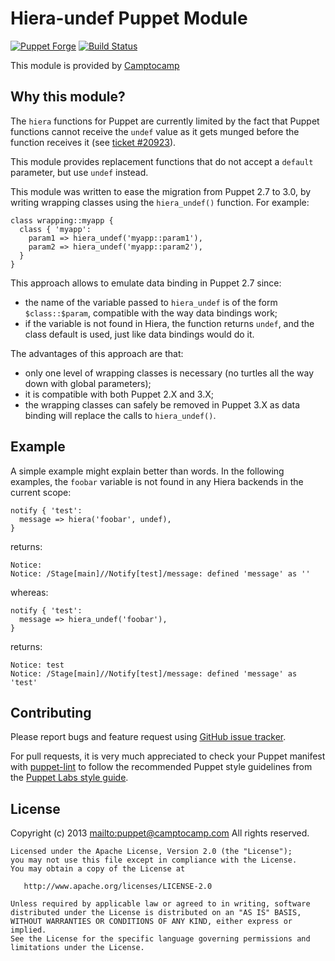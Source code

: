# Hiera-undef Puppet Module

[![Puppet Forge](http://img.shields.io/puppetforge/v/camptocamp/hiera_undef.svg)](https://forge.puppetlabs.com/camptocamp/hiera_undef)
[![Build Status](https://travis-ci.org/camptocamp/puppet-hiera-undef.png?branch=master)](https://travis-ci.org/camptocamp/puppet-hiera-undef)

This module is provided by [Camptocamp](http://www.camptocamp.com/)

## Why this module?

The `hiera` functions for Puppet are currently limited by the fact that Puppet
functions cannot receive the `undef` value as it gets munged before the function
receives it (see [ticket #20923](https://projects.puppetlabs.com/issues/20923)).

This module provides replacement functions that do not accept a `default` parameter,
but use `undef` instead.

This module was written to ease the migration from Puppet 2.7 to 3.0, by writing
wrapping classes using the `hiera_undef()` function. For example:

    class wrapping::myapp {
      class { 'myapp':
        param1 => hiera_undef('myapp::param1'),
        param2 => hiera_undef('myapp::param2'),
      }
    }

This approach allows to emulate data binding in Puppet 2.7 since:

* the name of the variable passed to `hiera_undef` is of the form `$class::$param`,
compatible with the way data bindings work;
* if the variable is not found in Hiera, the function returns `undef`, and the
class default is used, just like data bindings would do it.

The advantages of this approach are that:

* only one level of wrapping classes is necessary (no turtles all the way down
with global parameters);
* it is compatible with both Puppet 2.X and 3.X;
* the wrapping classes can safely be removed in Puppet 3.X as data binding
will replace the calls to `hiera_undef()`.


## Example

A simple example might explain better than words. In the following examples,
the `foobar` variable is not found in any Hiera backends in the current scope:

    notify { 'test':
      message => hiera('foobar', undef),
    }

returns:

    Notice: 
    Notice: /Stage[main]//Notify[test]/message: defined 'message' as ''

whereas:

    notify { 'test':
      message => hiera_undef('foobar'),
    }

returns:

    Notice: test
    Notice: /Stage[main]//Notify[test]/message: defined 'message' as 'test'

 
## Contributing

Please report bugs and feature request using [GitHub issue
tracker](https://github.com/camptocamp/puppet-hiera-undef/issues).

For pull requests, it is very much appreciated to check your Puppet manifest
with [puppet-lint](http://puppet-lint.com/) to follow the recommended Puppet style guidelines from the
[Puppet Labs style guide](http://docs.puppetlabs.com/guides/style_guide.html).
 
## License

Copyright (c) 2013 <mailto:puppet@camptocamp.com> All rights reserved.

    Licensed under the Apache License, Version 2.0 (the "License");
    you may not use this file except in compliance with the License.
    You may obtain a copy of the License at

       http://www.apache.org/licenses/LICENSE-2.0

    Unless required by applicable law or agreed to in writing, software
    distributed under the License is distributed on an "AS IS" BASIS,
    WITHOUT WARRANTIES OR CONDITIONS OF ANY KIND, either express or implied.
    See the License for the specific language governing permissions and
    limitations under the License.
